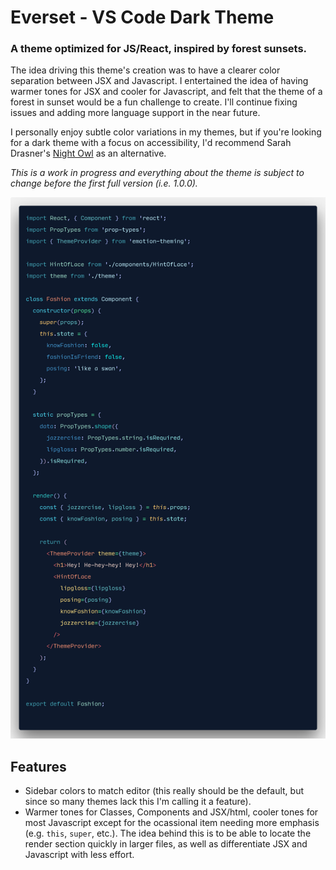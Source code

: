# Everset - VS Code Dark Theme
### A theme optimized for JS/React, inspired by forest sunsets. 

The idea driving this theme's creation was to have a clearer color separation between JSX and Javascript. I entertained the idea of having warmer tones for JSX and cooler for Javascript, and felt that the theme of a forest in sunset would be a fun challenge to create. I'll continue fixing issues and adding more language support in the near future.

I personally enjoy subtle color variations in my themes, but if you're looking for a dark theme with a focus on accessibility, I'd recommend Sarah Drasner's [Night Owl](https://github.com/sdras/night-owl-vscode-theme) as an alternative.

*This is a work in progress and everything about the theme is subject to change before the first full version (i.e. 1.0.0).*

![Everset Example with React](/images/everset-example--react.png?raw=true)

## Features
- Sidebar colors to match editor (this really should be the default, but since so many themes lack this I'm calling it a feature).
- Warmer tones for Classes, Components and JSX/html, cooler tones for most Javascript except for the ocassional item needing more emphasis (e.g. `this`, `super`, etc.). The idea behind this is to be able to locate the render section quickly in larger files, as well as differentiate JSX and Javascript with less effort.